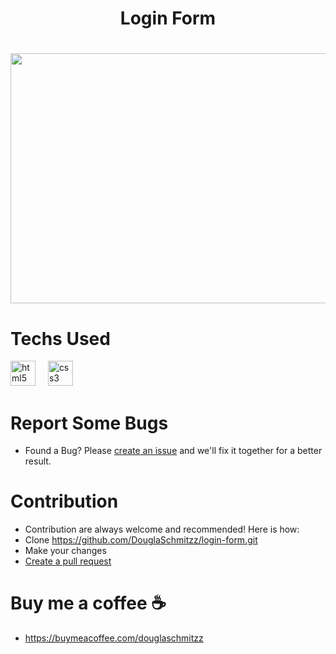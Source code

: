 <h1 align="center">Login Form<h1/>

<div align="center">
  <img height="400" width= "850" src="https://github.com/user-attachments/assets/37506537-7b14-4bb4-8672-641bb543cf7f"  />
</div>


# Techs Used
<div align="left">
  <img src="https://cdn.jsdelivr.net/gh/devicons/devicon/icons/html5/html5-original.svg" height="40" alt="html5 logo"  />
  <img width="12" />
  <img src="https://cdn.jsdelivr.net/gh/devicons/devicon/icons/css3/css3-original.svg" height="40" alt="css3 logo"  />
</div>



# Report Some Bugs
- Found a Bug? Please  <a href= "https://github.com/DouglaSchmitzz/login-form/issues"> create an issue</a> and we'll fix it together for a better result.


# Contribution 


- Contribution are always welcome and recommended! Here is how:
- Clone https://github.com/DouglaSchmitzz/login-form.git
- Make your changes
- <a href= "https://github.com/DouglaSchmitzz/login-form/pulls">Create a pull request<a/>

# Buy me a coffee ☕
- https://buymeacoffee.com/douglaschmitzz 
